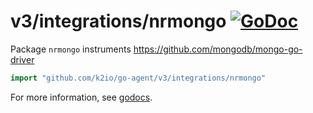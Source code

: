 # v3/integrations/nrmongo [![GoDoc](https://godoc.org/github.com/k2io/go-agent/v3/integrations/nrmongo?status.svg)](https://godoc.org/github.com/k2io/go-agent/v3/integrations/nrmongo)

Package `nrmongo` instruments https://github.com/mongodb/mongo-go-driver

```go
import "github.com/k2io/go-agent/v3/integrations/nrmongo"
```

For more information, see
[godocs](https://godoc.org/github.com/k2io/go-agent/v3/integrations/nrmongo).
